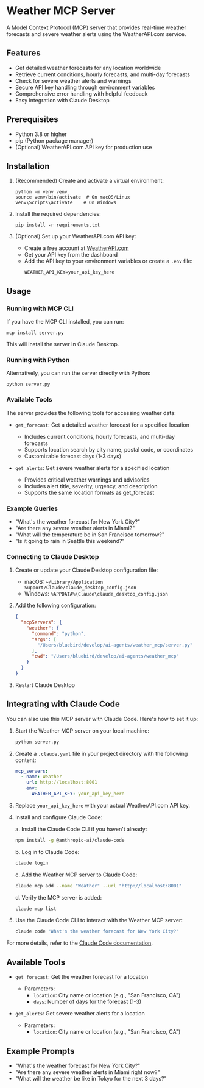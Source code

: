# Weather MCP Server

A Model Context Protocol (MCP) server that provides real-time weather forecasts and severe weather alerts using the WeatherAPI.com service.

## Features

- Get detailed weather forecasts for any location worldwide
- Retrieve current conditions, hourly forecasts, and multi-day forecasts
- Check for severe weather alerts and warnings
- Secure API key handling through environment variables
- Comprehensive error handling with helpful feedback
- Easy integration with Claude Desktop

## Prerequisites

- Python 3.8 or higher
- pip (Python package manager)
- (Optional) WeatherAPI.com API key for production use

## Installation

1. (Recommended) Create and activate a virtual environment:
   ```
   python -m venv venv
   source venv/bin/activate  # On macOS/Linux
   venv\Scripts\activate    # On Windows
   ```

2. Install the required dependencies:
   ```
   pip install -r requirements.txt
   ```

2. (Optional) Set up your WeatherAPI.com API key:
   - Create a free account at [WeatherAPI.com](https://www.weatherapi.com/)
   - Get your API key from the dashboard
   - Add the API key to your environment variables or create a `.env` file:
     ```
     WEATHER_API_KEY=your_api_key_here
     ```

## Usage

### Running with MCP CLI

If you have the MCP CLI installed, you can run:

```
mcp install server.py
```

This will install the server in Claude Desktop.

### Running with Python

Alternatively, you can run the server directly with Python:

```
python server.py
```

### Available Tools

The server provides the following tools for accessing weather data:

- `get_forecast`: Get a detailed weather forecast for a specified location
  - Includes current conditions, hourly forecasts, and multi-day forecasts
  - Supports location search by city name, postal code, or coordinates
  - Customizable forecast days (1-3 days)

- `get_alerts`: Get severe weather alerts for a specified location
  - Provides critical weather warnings and advisories
  - Includes alert title, severity, urgency, and description
  - Supports the same location formats as get_forecast

### Example Queries

- "What's the weather forecast for New York City?"
- "Are there any severe weather alerts in Miami?"
- "What will the temperature be in San Francisco tomorrow?"
- "Is it going to rain in Seattle this weekend?"

### Connecting to Claude Desktop

1. Create or update your Claude Desktop configuration file:
   - macOS: `~/Library/Application Support/Claude/claude_desktop_config.json`
   - Windows: `%APPDATA%\Claude\claude_desktop_config.json`

2. Add the following configuration:
   ```json
   {
     "mcpServers": {
       "weather": {
         "command": "python",
         "args": [
           "/Users/bluebird/develop/ai-agents/weather_mcp/server.py"
         ],
         "cwd": "/Users/bluebird/develop/ai-agents/weather_mcp"
       }
     }
   }
   ```

3. Restart Claude Desktop

## Integrating with Claude Code

You can also use this MCP server with Claude Code. Here's how to set it up:

1. Start the Weather MCP server on your local machine:
   ```bash
   python server.py
   ```

2. Create a `.claude.yaml` file in your project directory with the following content:
   ```yaml
   mcp_servers:
     - name: Weather
       url: http://localhost:8001
       env:
         WEATHER_API_KEY: your_api_key_here
   ```

3. Replace `your_api_key_here` with your actual WeatherAPI.com API key.

4. Install and configure Claude Code:

   a. Install the Claude Code CLI if you haven't already:
   ```bash
   npm install -g @anthropic-ai/claude-code
   ```

   b. Log in to Claude Code:
   ```bash
   claude login
   ```

   c. Add the Weather MCP server to Claude Code:
   ```bash
   claude mcp add --name "Weather" --url "http://localhost:8001"
   ```

   d. Verify the MCP server is added:
   ```bash
   claude mcp list
   ```

5. Use the Claude Code CLI to interact with the Weather MCP server:
   ```bash
   claude code "What's the weather forecast for New York City?"
   ```

For more details, refer to the [Claude Code documentation](https://docs.anthropic.com/en/docs/agents-and-tools/claude-code/tutorials).

## Available Tools

- `get_forecast`: Get the weather forecast for a location
  - Parameters:
    - `location`: City name or location (e.g., "San Francisco, CA")
    - `days`: Number of days for the forecast (1-3)

- `get_alerts`: Get severe weather alerts for a location
  - Parameters:
    - `location`: City name or location (e.g., "San Francisco, CA")

## Example Prompts

- "What's the weather forecast for New York City?"
- "Are there any severe weather alerts in Miami right now?"
- "What will the weather be like in Tokyo for the next 3 days?"
